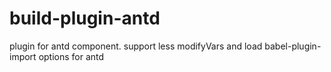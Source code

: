 # build-plugin-antd

plugin for antd component. support less modifyVars and load babel-plugin-import options for antd